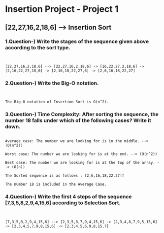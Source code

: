 # Insertion Project - Project 1## [22,27,16,2,18,6] --> Insertion Sort ### 1.Question-) Write the stages of the sequence given above according to the sort type.```[22,27,16,2,18,6] --> [22,27,16,2,18,6] -> [16,22,27,2,18,6] -> [2,16,22,27,18,6] -> [2,16,18,22,27,6] -> [2,6,16,18,22,27]```### 2.Question-) Write the Big-O notation.```The Big-O notation of Insertion Sort is O(n^2).```### 3.Question-) Time Complexity: After sorting the sequence, the number 18 falls under which of the following cases? Write it down.```Average case: The number we are looking for is in the middle. --> (O(n^2))Worst case: The number we are looking for is at the end. --> (O(n^2))Best case: The number we are looking for is at the top of the array. --> (O(n))The Sorted sequence is as follows : [2,6,16,18,22,27]fThe number 18 is included in the Average Case.```### 4.Question-) Write the first 4 steps of the sequence [7,3,5,8,2,9,4,15,6] according to Selection Sort.```[7,3,5,8,2,9,4,15,6] --> [2,3,5,8,7,9,4,15,6] -> [2,3,4,8,7,9,5,15,6] -> [2,3,4,5,7,9,8,15,6] -> [2,3,4,5,6,9,8,15,7]```